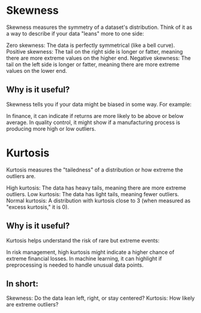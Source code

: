 
# Skewness
Skewness measures the symmetry of a dataset's distribution. Think of it as a way to describe if your data "leans" more to one side:

Zero skewness: The data is perfectly symmetrical (like a bell curve).
Positive skewness: The tail on the right side is longer or fatter, meaning there are more extreme values on the higher end.
Negative skewness: The tail on the left side is longer or fatter, meaning there are more extreme values on the lower end.
## Why is it useful?
Skewness tells you if your data might be biased in some way. For example:

In finance, it can indicate if returns are more likely to be above or below average.
In quality control, it might show if a manufacturing process is producing more high or low outliers.

# Kurtosis
Kurtosis measures the "tailedness" of a distribution or how extreme the outliers are.

High kurtosis: The data has heavy tails, meaning there are more extreme outliers.
Low kurtosis: The data has light tails, meaning fewer outliers.
Normal kurtosis: A distribution with kurtosis close to 3 (when measured as "excess kurtosis," it is 0).
## Why is it useful?
Kurtosis helps understand the risk of rare but extreme events:

In risk management, high kurtosis might indicate a higher chance of extreme financial losses.
In machine learning, it can highlight if preprocessing is needed to handle unusual data points.
## In short:

Skewness: Do the data lean left, right, or stay centered?
Kurtosis: How likely are extreme outliers?